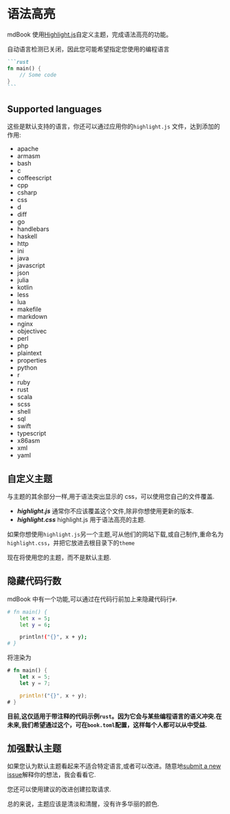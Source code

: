 # 语法高亮

mdBook 使用[Highlight.js](https://highlightjs.org)自定义主题，完成语法高亮的功能。

自动语言检测已关闭，因此您可能希望指定您使用的编程语言

````markdown
```rust
fn main() {
    // Some code
}
```
````

## Supported languages

这些是默认支持的语言，你还可以通过应用你的`highlight.js` 文件，达到添加的作用:

- apache
- armasm
- bash
- c
- coffeescript
- cpp
- csharp
- css
- d
- diff
- go
- handlebars
- haskell
- http
- ini
- java
- javascript
- json
- julia
- kotlin
- less
- lua
- makefile
- markdown
- nginx
- objectivec
- perl
- php
- plaintext
- properties
- python
- r
- ruby
- rust
- scala
- scss
- shell
- sql
- swift
- typescript
- x86asm
- xml
- yaml

## 自定义主题

与主题的其余部分一样,用于语法突出显示的 css，可以使用您自己的文件覆盖.

- **_highlight.js_** 通常你不应该覆盖这个文件,除非你想使用更新的版本.
- **_highlight.css_** highlight.js 用于语法高亮的主题.

如果你想使用`highlight.js`另一个主题,可从他们的网站下载,或自己制作,重命名为`highlight.css`，并把它放进去根目录下的`theme`

现在将使用您的主题，而不是默认主题.

## 隐藏代码行数

mdBook 中有一个功能,可以通过在代码行前加上来隐藏代码行`#`.

```bash
# fn main() {
    let x = 5;
    let y = 6;

    println!("{}", x + y);
# }
```

将渲染为

```rust
# fn main() {
    let x = 5;
    let y = 7;

    println!("{}", x + y);
# }
```

**目前,这仅适用于带注释的代码示例`rust`。因为它会与某些编程语言的语义冲突.在未来,我们希望通过这个，可在`book.toml`配置，这样每个人都可以从中受益.**

## 加强默认主题

如果您认为默认主题看起来不适合特定语言,或者可以改进。随意地[submit a new
issue](https://github.com/rust-lang/mdBook/issues)解释你的想法，我会看看它.

您还可以使用建议的改进创建拉取请求.

总的来说，主题应该是清淡和清醒，没有许多华丽的颜色.
